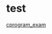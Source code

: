 # test

[cprogram_exam](https://docs.google.com/forms/u/0/d/e/1FAIpQLSdHVab-WirCDuwvt3aQy1MuDmG_24S4xSJkfCL34m-YX5EpHQ/formResponse)


